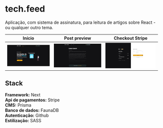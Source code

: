 # tech.feed

Aplicação, com sistema de assinatura, para leitura de artigos sobre React - ou qualquer outro tema.

| Início | Post preview | Checkout Stripe |
| :---: | :---: | :---: |
|![Início](./.README/assets/inicio.png "Início")  | ![Post Preview](./.README/assets/post-preview.png "Post Preview") | ![Checkout Stripe](./.README/assets/stripe-checkout.png "Checkout Stripe") |

## Stack

**Framework:** Next\
**Api de pagamentos:** Stripe\
**CMS:** Prisma\
**Banco de dados:** FaunaDB\
**Autenticação:** Github\
**Estilização:** SASS